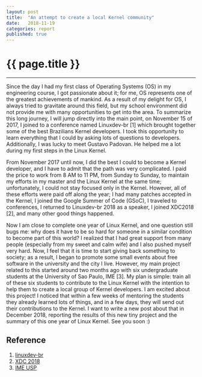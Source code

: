 ```yaml
---
layout: post
title:  "An attempt to create a local Kernel community"
date:   2018-11-19
categories: report
published: true
---
```


# {{ page.title }}
---

Since the day I had my first class of Operating Systems (OS) in my engineering
course, I got passionate about it; for me, OS represents one of the greatest
achievements of mankind. As a result of my delight for OS, I always tried to
gravitate around this field, but my school environment did not provide me with
many opportunities to get into the area. To summarize this long journey, I will
jump directly into the main point, on November 15 of 2017, I joined to a
conference named Linuxdev-br [1] which brought together some of the best
Brazilians Kernel developers. I took this opportunity to learn everything that
I could by asking lots of questions to developers. Additionally, I was lucky to
meet Gustavo Padovan. He helped me a lot during my first steps in the Linux
Kernel.

From November 2017 until now, I did the best I could to become a Kernel
developer, and I have to admit that the path was very complicated. I paid the
price to work from 8 AM to 11 PM, from Sunday to Sunday, to maintain my efforts
in my master and the Linux Kernel at the same time; unfortunately, I could not
stay focused only in the Kernel. However, all of these efforts were paid off
along the year; I had many patches accepted in the Kernel, I joined the Google
Summer of Code (GSoC), I traveled to conferences, I returned to Linuxdev-br
2018 as a speaker, I joined XDC2018 [2], and many other good things happened.

Now I am close to complete one year of Linux Kernel, and one question still
bugs me: why does it have to be so hard for someone in a similar condition to
become part of this world? I realized that I had great support from many people
(especially from my sweet and calm wife) and I also pushed myself very hard.
Now, I feel that it is time to start giving back something to society; as a
result, I began to promote some small events about free software in the
university and the city I live. However, my main project related to this
started around two months ago with six undergraduate students at the University
of Sao Paulo, IME [3]. My plan is simple: train all of these six students to
contribute to the Linux Kernel with the intention to help them to create a
local group of Kernel developers. I am excited about this project! I noticed
that within a few weeks of mentoring the students they already learned lots of
things, and in a few days, they will send out their contributions to the
Kernel. I want to write a new post about that in December 2018, reporting the
results of this new tiny project and the summary of this one year of Linux
Kernel. See you soon :)

## Reference

1. [linuxdev-br](https://linuxdev-br.net/)
2. [XDC 2018](https://siqueira.tech/report/xdc-2018/)
3. [IME USP](https://www.ime.usp.br/en)
